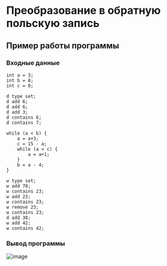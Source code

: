 # Преобразование в обратную польскую запись

## Пример работы программы
### Входные данные
```
int a = 3;
int b = 8;
int c = 0;

d type set;
d add 6;
d add 6;
d add 3;
d contains 6;
d contains 7;

while (a < b) {
	a = a+3;
	c = 15 - a;
	while (a < c) {
    	a = a+1;
    }
    b = a - 4;
}

w type set;
w add 78;
w contains 23;
w add 23;
w contains 23;
w remove 23;
w contains 23;
d add 38;
w add 42;
w contains 42;
```
### Вывод программы
![image](https://user-images.githubusercontent.com/25798995/59037058-27b36780-8879-11e9-823f-c232619ed8d7.png)
